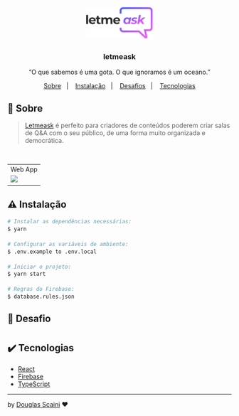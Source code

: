 <h1 align="center"><img src="./.github/logo.svg" width="150px"/></h1>

<h3 align="center">letmeask</h3>

<p align="center">“O que sabemos é uma gota. O que ignoramos é um oceano.”</p>

<p align="center">
  <a href="#about">Sobre</a>&nbsp;&nbsp;&nbsp;|&nbsp;&nbsp;&nbsp;
  <a href="#install">Instalação</a>&nbsp;&nbsp;&nbsp;|&nbsp;&nbsp;&nbsp;
  <a href="#challenge">Desafios</a>&nbsp;&nbsp;&nbsp;|&nbsp;&nbsp;&nbsp;
  <a href="#technologies">Tecnologias</a>
</p>

## :speech_balloon: Sobre <a name="about"></a>

> [Letmeask](https://letmeask-d0b30.web.app/) é perfeito para criadores de conteúdos poderem criar salas de Q&A com o seu público, de uma forma muito organizada e democrática.

<br />
<table>
  <tr>
    <td colspan="1">Web App</td>
  </tr>
  <tr>
    <td><img src="./.github/#" width=1000px /></td></td>
  </tr>
</table>

## :warning: Instalação <a name="install"></a>

```bash
# Instalar as dependências necessárias:
$ yarn

# Configurar as variáveis de ambiente:
$ .env.example to .env.local

# Iniciar o projeto:
$ yarn start

# Regras do Firebase:
$ database.rules.json
```

## :triangular_flag_on_post: Desafio <a name="challenge"></a>

> #

## :heavy_check_mark: Tecnologias <a name="technologies"></a>

- [React](https://pt-br.reactjs.org/)
- [Firebase](https://firebase.google.com/)
- [TypeScript](https://www.typescriptlang.org/)

---

by [Douglas Scaini](https://www.github.com/douglasscaini) ❤️
